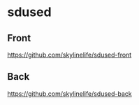 # sdused
## Front
https://github.com/skylinelife/sdused-front
## Back
https://github.com/skylinelife/sdused-back
